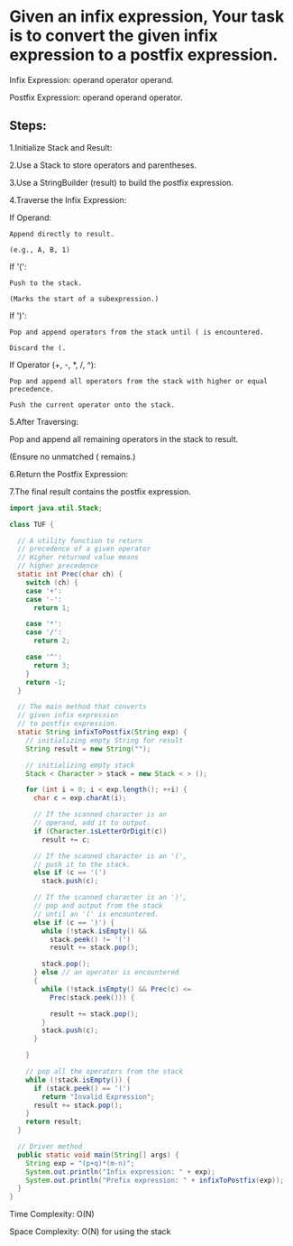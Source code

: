 # Given an infix expression, Your task is to convert the given infix expression to a postfix expression.

Infix Expression:  operand  operator operand.

Postfix Expression: operand operand operator.

## Steps:

1.Initialize Stack and Result:

2.Use a Stack to store operators and parentheses.

3.Use a StringBuilder (result) to build the postfix expression.

4.Traverse the Infix Expression:

  If Operand:
  
    Append directly to result.
    
    (e.g., A, B, 1)
    
  If '(':
  
    Push to the stack.
    
    (Marks the start of a subexpression.)


  If ')':
  
    Pop and append operators from the stack until ( is encountered.
    
    Discard the (.

  If Operator (+, -, *, /, ^):

    Pop and append all operators from the stack with higher or equal precedence.
    
    Push the current operator onto the stack.
    
5.After Traversing:

   Pop and append all remaining operators in the stack to result.
   
  (Ensure no unmatched ( remains.)
  
6.Return the Postfix Expression:

7.The final result contains the postfix expression.


``` Java
import java.util.Stack;

class TUF {

  // A utility function to return
  // precedence of a given operator
  // Higher returned value means
  // higher precedence
  static int Prec(char ch) {
    switch (ch) {
    case '+':
    case '-':
      return 1;

    case '*':
    case '/':
      return 2;

    case '^':
      return 3;
    }
    return -1;
  }

  // The main method that converts
  // given infix expression
  // to postfix expression.
  static String infixToPostfix(String exp) {
    // initializing empty String for result
    String result = new String("");

    // initializing empty stack
    Stack < Character > stack = new Stack < > ();

    for (int i = 0; i < exp.length(); ++i) {
      char c = exp.charAt(i);

      // If the scanned character is an
      // operand, add it to output.
      if (Character.isLetterOrDigit(c))
        result += c;

      // If the scanned character is an '(',
      // push it to the stack.
      else if (c == '(')
        stack.push(c);

      // If the scanned character is an ')',
      // pop and output from the stack
      // until an '(' is encountered.
      else if (c == ')') {
        while (!stack.isEmpty() &&
          stack.peek() != '(')
          result += stack.pop();

        stack.pop();
      } else // an operator is encountered
      {
        while (!stack.isEmpty() && Prec(c) <=
          Prec(stack.peek())) {

          result += stack.pop();
        }
        stack.push(c);
      }

    }

    // pop all the operators from the stack
    while (!stack.isEmpty()) {
      if (stack.peek() == '(')
        return "Invalid Expression";
      result += stack.pop();
    }
    return result;
  }

  // Driver method
  public static void main(String[] args) {
    String exp = "(p+q)*(m-n)";
    System.out.println("Infix expression: " + exp);
    System.out.println("Prefix expression: " + infixToPostfix(exp));
  }
}
```
Time Complexity: O(N)

Space Complexity: O(N) for using the stack
